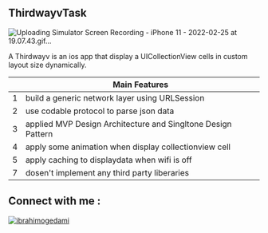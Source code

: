 

## ThirdwayvTask
![Uploading Simulator Screen Recording - iPhone 11 - 2022-02-25 at 19.07.43.gif…]()


A Thirdwayv is an ios app that display a UICollectionView cells in custom layout size dynamically.

|         | Main Features  |
----------|-----------------
1 | build a generic network layer using URLSession
2 | use codable protocol to parse json data
3 | applied MVP Design Architecture and Singltone Design Pattern
4 | apply some animation when display collectionview cell
5 | apply caching to displaydata when wifi is off
7 | dosen't implement any third party liberaries

## Connect with me :
<p align="left"> <a href="https://twitter.com/ibrahimogedami" target="blank"><img src="https://img.shields.io/twitter/follow/ibrahimogedami?logo=twitter&style=for-the-badge" alt="ibrahimogedami" /></a> </p>
